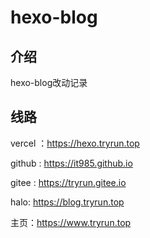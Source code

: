 # hexo-blog

## 介绍

hexo-blog改动记录

## 线路

vercel ：https://hexo.tryrun.top

github : https://it985.github.io

gitee : https://tryrun.gitee.io

halo: https://blog.tryrun.top

主页：https://www.tryrun.top
